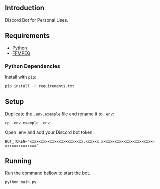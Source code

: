## Introduction

Discord Bot for Personal Uses.

## Requirements

- [Python](https://www.python.org/downloads)
- [FFMPEG](https://ffmpeg.org/download.html)

### Python Dependencies

Install with `pip`:

```bash
pip install -r requirements.txt
```

## Setup

Duplicate the `.env.example` file and rename it to `.env`:

```
cp .env.example .env
```

Open .env and add your Discord bot token:

```
BOT_TOKEN="xxxxxxxxxxxxxxxxxxxxxxxx.xxxxxx.xxxxxxxxxxxxxxxxxxxxxxx-xxxxxxxxxxxxxx"
```

## Running

Run the command bellow to start the bot.

```
python main.py
```